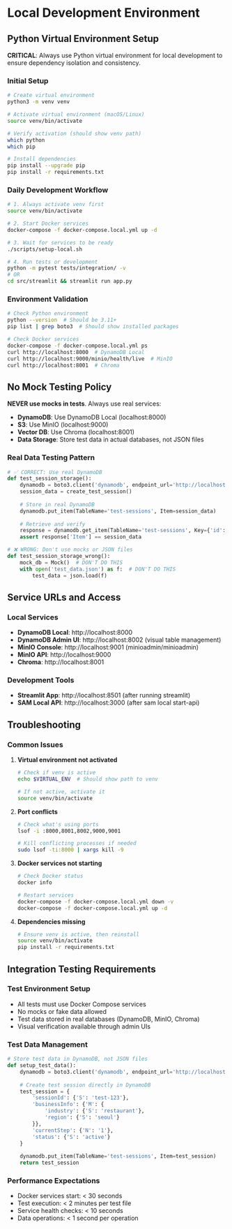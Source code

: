 # Local Development Environment

## Python Virtual Environment Setup

**CRITICAL**: Always use Python virtual environment for local development to ensure dependency isolation and consistency.

### Initial Setup
```bash
# Create virtual environment
python3 -m venv venv

# Activate virtual environment (macOS/Linux)
source venv/bin/activate

# Verify activation (should show venv path)
which python
which pip

# Install dependencies
pip install --upgrade pip
pip install -r requirements.txt
```

### Daily Development Workflow
```bash
# 1. Always activate venv first
source venv/bin/activate

# 2. Start Docker services
docker-compose -f docker-compose.local.yml up -d

# 3. Wait for services to be ready
./scripts/setup-local.sh

# 4. Run tests or development
python -m pytest tests/integration/ -v
# OR
cd src/streamlit && streamlit run app.py
```

### Environment Validation
```bash
# Check Python environment
python --version  # Should be 3.11+
pip list | grep boto3  # Should show installed packages

# Check Docker services
docker-compose -f docker-compose.local.yml ps
curl http://localhost:8000  # DynamoDB Local
curl http://localhost:9000/minio/health/live  # MinIO
curl http://localhost:8001  # Chroma
```

## No Mock Testing Policy

**NEVER use mocks in tests**. Always use real services:

- **DynamoDB**: Use DynamoDB Local (localhost:8000)
- **S3**: Use MinIO (localhost:9000)
- **Vector DB**: Use Chroma (localhost:8001)
- **Data Storage**: Store test data in actual databases, not JSON files

### Real Data Testing Pattern
```python
# ✅ CORRECT: Use real DynamoDB
def test_session_storage():
    dynamodb = boto3.client('dynamodb', endpoint_url='http://localhost:8000')
    session_data = create_test_session()
    
    # Store in real DynamoDB
    dynamodb.put_item(TableName='test-sessions', Item=session_data)
    
    # Retrieve and verify
    response = dynamodb.get_item(TableName='test-sessions', Key={'id': session_data['id']})
    assert response['Item'] == session_data

# ❌ WRONG: Don't use mocks or JSON files
def test_session_storage_wrong():
    mock_db = Mock()  # DON'T DO THIS
    with open('test_data.json') as f:  # DON'T DO THIS
        test_data = json.load(f)
```

## Service URLs and Access

### Local Services
- **DynamoDB Local**: http://localhost:8000
- **DynamoDB Admin UI**: http://localhost:8002 (visual table management)
- **MinIO Console**: http://localhost:9001 (minioadmin/minioadmin)
- **MinIO API**: http://localhost:9000
- **Chroma**: http://localhost:8001

### Development Tools
- **Streamlit App**: http://localhost:8501 (after running streamlit)
- **SAM Local API**: http://localhost:3000 (after sam local start-api)

## Troubleshooting

### Common Issues
1. **Virtual environment not activated**
   ```bash
   # Check if venv is active
   echo $VIRTUAL_ENV  # Should show path to venv
   
   # If not active, activate it
   source venv/bin/activate
   ```

2. **Port conflicts**
   ```bash
   # Check what's using ports
   lsof -i :8000,8001,8002,9000,9001
   
   # Kill conflicting processes if needed
   sudo lsof -ti:8000 | xargs kill -9
   ```

3. **Docker services not starting**
   ```bash
   # Check Docker status
   docker info
   
   # Restart services
   docker-compose -f docker-compose.local.yml down -v
   docker-compose -f docker-compose.local.yml up -d
   ```

4. **Dependencies missing**
   ```bash
   # Ensure venv is active, then reinstall
   source venv/bin/activate
   pip install -r requirements.txt
   ```

## Integration Testing Requirements

### Test Environment Setup
- All tests must use Docker Compose services
- No mocks or fake data allowed
- Test data stored in real databases (DynamoDB, MinIO, Chroma)
- Visual verification available through admin UIs

### Test Data Management
```python
# Store test data in DynamoDB, not JSON files
def setup_test_data():
    dynamodb = boto3.client('dynamodb', endpoint_url='http://localhost:8000')
    
    # Create test session directly in DynamoDB
    test_session = {
        'sessionId': {'S': 'test-123'},
        'businessInfo': {'M': {
            'industry': {'S': 'restaurant'},
            'region': {'S': 'seoul'}
        }},
        'currentStep': {'N': '1'},
        'status': {'S': 'active'}
    }
    
    dynamodb.put_item(TableName='test-sessions', Item=test_session)
    return test_session
```

### Performance Expectations
- Docker services start: < 30 seconds
- Test execution: < 2 minutes per test file
- Service health checks: < 10 seconds
- Data operations: < 1 second per operation